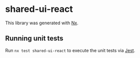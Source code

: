 # shared-ui-react

This library was generated with [Nx](https://nx.dev).

## Running unit tests

Run `nx test shared-ui-react` to execute the unit tests via [Jest](https://jestjs.io).
